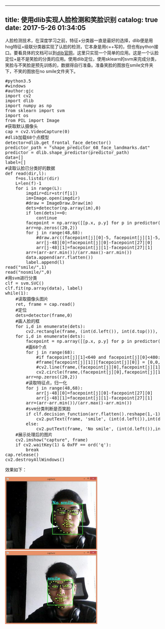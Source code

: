 
---
title: 使用dlib实现人脸检测和笑脸识别
catalog: true
date: 2017-5-26 01:34:05
---

人脸检测技术，在深度学习之前，特征+分类器一直是最好的选择，dlib便是用hog特征+级联分类器实现了认脸的检测，它本身是用c++写的，但也有python接口。要看具体的文档可以到<a href="http://dlib.net/">dlib官网</a>，这里只实现一个简单的应用。<!--more-->这是一个认脸定位+是不是笑脸的分类的应用。使用dlib定位，使用sklearn的svm来完成分类，笑脸与不笑脸是预先训练的，数据得自行准备。准备笑脸的图放在smile文件夹下，不笑的图放在no smile文件夹下。
<pre>#python3.5
#windows
#author:gjc
import cv2
import dlib
import numpy as np
from sklearn import svm
import os
from PIL import Image
#获取默认摄像头
cap = cv2.VideoCapture(0)
#dlib加载68个点模型
detector=dlib.get_frontal_face_detector()
predictor_path = "shape_predictor_68_face_landmarks.dat"
predictor = dlib.shape_predictor(predictor_path)
data=[]
label=[]
#读取认脸已分类好的数据
def read(dir,l):
    f=os.listdir(dir)
    L=len(f)-1
    for i in range(L):
        imgdir=dir+str(f[i])
        im=Image.open(imgdir)
        #draw = ImageDraw.Draw(im)
        dets=detector(np.array(im),0)
        if len(dets)==0:
            continue
        facepoint = np.array([[p.x, p.y] for p in predictor(np.array(im), dets[0]).parts()])
        arr=np.zeros((20,2))
        for j in range(48,68):
            #draw.arc((facepoint[j][0]-5, facepoint[j][1]-5, facepoint[j][0]+5, facepoint[j][1]+5), 0, 360, fill=(55,255,155))  
            arr[j-48][0]=facepoint[j][0]-facepoint[27][0]
            arr[j-48][1]=facepoint[j][1]-facepoint[27][1]
        arr=(arr-arr.min())/(arr.max()-arr.min())
        data.append(arr.flatten())
        label.append(l)
read("smile/",1)
read("nosmile/",0)
#用svm进行分类
clf = svm.SVC()
clf.fit(np.array(data), label)
while(1):
    #读取摄像头图片
    ret, frame = cap.read()
    #定位
    dets=detector(frame,0)
    #画人脸的框
    for i,d in enumerate(dets):
        cv2.rectangle(frame, (int(d.left()), int(d.top())), (int(d.right()), int(d.bottom())), (0,255,0),2,0)
    for i,d in enumerate(dets):
        facepoint = np.array([[p.x, p.y] for p in predictor(frame, dets[i]).parts()])
        #画68个点
        for j in range(68):
            #if facepoint[j][1]&lt;640 and facepoint[j][0]&lt;480:
            #frame[facepoint[j][1]][facepoint[j][0]] = [0,0,0]
            #cv2.line(frame,(facepoint[j][0],facepoint[j][1]),(facepoint[j+1][0],facepoint[j+1][1]),(155,155,155),2)
            cv2.circle(frame,(facepoint[j][0],facepoint[j][1]),2,(55,255,155),2)
        arr=np.zeros((20,2))
        #读取特征点，归一化
        for j in range(48,68):
            arr[j-48][0]=facepoint[j][0]-facepoint[27][0]
            arr[j-48][1]=facepoint[j][1]-facepoint[27][1]
        arr=(arr-arr.min())/(arr.max()-arr.min())
        #svm分类判断是否笑脸
        if clf.decision_function(arr.flatten().reshape(1,-1))&gt;0:
            cv2.putText(frame, 'smile', (int(d.left()),int(d.top())), cv2.FONT_HERSHEY_COMPLEX, 1, (255, 255 ,0), thickness = 2, lineType = 8)  
        else:
            cv2.putText(frame, 'No smile', (int(d.left()),int(d.top())), cv2.FONT_HERSHEY_COMPLEX, 1, (255, 255 ,0), thickness = 2, lineType = 8)  
    #展示处理后的图片
    cv2.imshow("capture", frame)
    if cv2.waitKey(1) &amp; 0xFF == ord('q'):
        break
cap.release()
cv2.destroyAllWindows()</pre>
效果如下：

<img class="alignnone size-medium wp-image-294" src="/img/uploads/2017/05/QQ截图20170530130825-300x237.jpg" alt="" width="300" height="237" /> <img class="alignnone size-medium wp-image-295" src="/img/uploads/2017/05/QQ截图20170530130839-300x237.jpg" alt="" width="300" height="237" />

